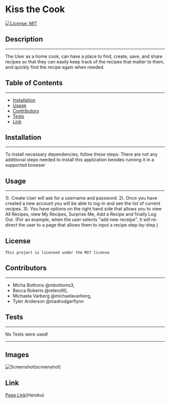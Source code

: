 # Kiss the Cook

[![License: MIT](https://img.shields.io/badge/License-MIT-yellow.svg)](https://opensource.org/licenses/MIT)

## Description

---

The User as a home cook, can have a place to find, create, save, and share recipes so that they can easily keep track of the recipes that matter to them, and quickly find the recipe again when needed.

## Table of Contents

---

- [Installation](#installation)
- [Usage](#usage)
- [Contributors](#contributors)
- [Tests](#tests)
- [Link](#link)

## Installation

---

To install necessary dependencies, follow these steps:
There are not any additional steps needed to install this application besides running it in a supported browser

## Usage

---

1). Create User will ask for a username and password.
2). Once you have created a new account you will be able to log-in and see the list of current recipes.
3). You have options on the right hand side that allows you to view All Recipes, view My Recipes, Surprise Me, Add a Recipe and finally Log Out. (For an example, when the user selects "add new receipe", it will re-direct the user to a page that allows them to input a recipe step-by-step.)

## License

    This project is licensed under the MIT license

## Contributors

---

- Micha Bottoms @mbottoms3,
- Becca Roberts @relero90,
- Michaela Varberg @michaelavarberg,
- Tyler Anderson @madrodgerflynn

## Tests

---

No Tests were used!

---

## Images

![Screenshot](../Kiss_The_Chef/public/images/Screenshot.JPG)(screenshot)

## Link

[Page Link](https://kiss-the-cook.herokuapp.com/api/recipes)(Heroku)
